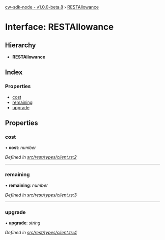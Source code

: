 [cw-sdk-node - v1.0.0-beta.8](../README.md) › [RESTAllowance](restallowance.md)

# Interface: RESTAllowance

## Hierarchy

* **RESTAllowance**

## Index

### Properties

* [cost](restallowance.md#cost)
* [remaining](restallowance.md#remaining)
* [upgrade](restallowance.md#upgrade)

## Properties

###  cost

• **cost**: *number*

*Defined in [src/rest/types/client.ts:2](https://github.com/cryptowatch/cw-sdk-node/blob/master/src/rest/types/client.ts#L2)*

___

###  remaining

• **remaining**: *number*

*Defined in [src/rest/types/client.ts:3](https://github.com/cryptowatch/cw-sdk-node/blob/master/src/rest/types/client.ts#L3)*

___

###  upgrade

• **upgrade**: *string*

*Defined in [src/rest/types/client.ts:4](https://github.com/cryptowatch/cw-sdk-node/blob/master/src/rest/types/client.ts#L4)*
